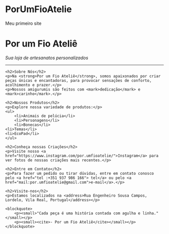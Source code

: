 # PorUmFioAtelie
Meu primeiro site
<!DOCTYPE html>
<html>
<head>
    <title>Por um Fio Ateliê - Loja de personalizados</title>
</head>
<body>
    <h1>Por um Fio Ateliê</h1>
    <p><i>Sua loja de artesanatos personalizados</i></p>
    <hr>

    <h2>Sobre Nós</h2>
    <p>Na <strong>Por um Fio Ateliê</strong>, somos apaixonados por criar peças únicas e encantadoras, para provocar sensações de conforto, acolhimento e prazer.</p>
    <p>Nossos amigurumis são feitos com <mark>dedicação</mark> e <mark>carinho</mark>.</p>

    <h2>Nossos Produtos</h2>
    <p>Explore nossa variedade de produtos:</p>
    <ul>
        <li>Animais de pelúcia</li>
        <li>Personagens</li>
        <li>Bonecas</li>
	<li>Temas</li>
	<li>EcoPad</li>
    </ul>

    <h2>Conheça nossas Criações</h2>
    <p>Visite nosso <a href="https://www.instagram.com/por.umfioatelie/">Instagram</a> para ver fotos de nossas criações mais recentes.</p>

    <h2>Entre em Contato</h2>
    <p>Para fazer um pedido ou tirar dúvidas, entre em contato conosco pelo <a href="tel :+351 937 986 166"> tel</a> ou pelo <a href="mail:por.umfioatelie@gmail.com">e-mail</a>.</p>

    <h2>Visite-nos</h2>
    <p>Estamos localizados na <address>Rua Engenheiro Sousa Campos, Lordelo, Vila Real, Portugal</address></p>

    <blockquote>
        <p><small>"Cada peça é uma história contada com agulha e linha."</small></p>
        <p><small><cite>- Por um Fio Ateliê</cite></small></p>
    </blockquote>
</body>
</html>
